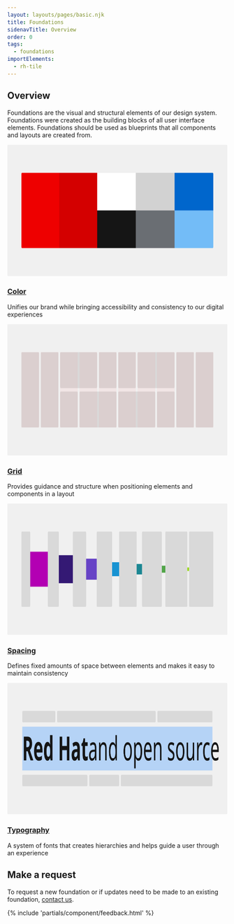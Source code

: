 ```yaml
---
layout: layouts/pages/basic.njk
title: Foundations
sidenavTitle: Overview
order: 0
tags:
  - foundations
importElements:
  - rh-tile
---
```


<link data-helmet rel="stylesheet" href="/assets/packages/@rhds/elements/elements/rh-tile/rh-tile-lightdom.css">

<section aria-labelledby="overview">

  ## Overview

  Foundations are the visual and structural elements of our design system. Foundations were created as the building blocks of all user interface elements. Foundations should be used as blueprints that all components and layouts are created from.

  <div class="grid sm-two-columns">
    <rh-tile>
      <uxdot-example variant="full" no-border slot="image">
        <img src="/assets/foundations/color.svg"
          alt="Color"
          width="1000"
          height="300">
      </uxdot-example>
      <h3 slot="headline"><a href="../foundations/color">Color</a></h3>
      <p>Unifies our brand while bringing accessibility and consistency to our digital experiences</p>
    </rh-tile>
    <rh-tile>
      <uxdot-example variant="full" no-border slot="image">
        <img src="/assets/foundations/grid.svg"
          alt="Grid"
          width="1000"
          height="300">
      </uxdot-example>
      <h3 slot="headline"><a href="../foundations/grid">Grid</a></h3>
      <p>Provides guidance and structure when positioning elements and components in a layout</p>
    </rh-tile>
    <rh-tile>
      <uxdot-example variant="full" no-border slot="image">
        <img src="/assets/foundations/spacing.svg"
          alt="Spacing"
          width="1000"
          height="300">
      </uxdot-example>
      <h3 slot="headline"><a href="../foundations/spacing">Spacing</a></h3>
      <p>Defines fixed amounts of space between elements and makes it easy to maintain consistency</p>
    </rh-tile>
    <rh-tile>
      <uxdot-example variant="full" no-border slot="image">
        <img src="/assets/foundations/typography.svg"
          alt="Typography"
          width="1000"
          height="300">
      </uxdot-example>
      <h3 slot="headline"><a href="../foundations/typography">Typography</a></h3>
      <p>A system of fonts that creates hierarchies and helps guide a user through an experience</p>
    </rh-tile>
  </div>
</section>

## Make a request

To request a new foundation or if updates need to be made to an existing foundation, [contact us](mailto:digital-design-system@redhat.com).

{% include 'partials/component/feedback.html' %}
